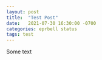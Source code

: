```yaml
---
layout: post
title:  "Test Post"
date:   2021-07-30 16:30:00 -0700
categories: eprbell status
tags: test
---
```

Some text